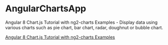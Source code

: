 # AngularChartsApp

Angular 8 Chart.js Tutorial with ng2-charts Examples - Display data using various charts such as pie chart, bar chart, radar, doughnut or bubble chart.

[Angular 8 Chart.js Tutorial with ng2-charts Examples](https://www.positronx.io/angular-chart-js-tutorial-with-ng2-charts-examples/)